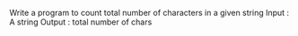 Write a program to count total number of characters in a given string
Input : A string
Output : total number of chars
